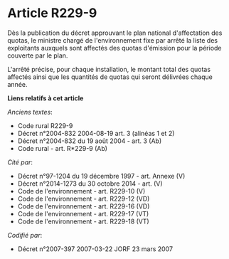 # Article R229-9

Dès la publication du décret approuvant le plan national d'affectation des quotas, le ministre chargé de l'environnement fixe
par arrêté la liste des exploitants auxquels sont affectés des quotas d'émission pour la période couverte par le plan.

L'arrêté précise, pour chaque installation, le montant total des quotas affectés ainsi que les quantités de quotas qui seront
délivrées chaque année.

**Liens relatifs à cet article**

_Anciens textes_:

  - Code rural R229-9
  - Décret n°2004-832 2004-08-19 art. 3 (alinéas 1 et 2)
  - Décret n°2004-832 du 19 août 2004 - art. 3 (Ab)
  - Code rural - art. R*229-9 (Ab)

_Cité par_:

  - Décret n°97-1204 du 19 décembre 1997 - art. Annexe (V)
  - Décret n°2014-1273 du 30 octobre 2014 - art. (V)
  - Code de l'environnement - art. R229-10 (V)
  - Code de l'environnement - art. R229-12 (VD)
  - Code de l'environnement - art. R229-16 (VD)
  - Code de l'environnement - art. R229-17 (VT)
  - Code de l'environnement - art. R229-18 (VT)

_Codifié par_:

  - Décret n°2007-397 2007-03-22 JORF 23 mars 2007
